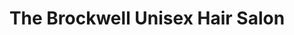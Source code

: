 ---
title: "The Brockwell Unisex Hair Salon"
url: /cramlington/the-brockwell-unisex-hair-salon/
shop: hairdresser
---